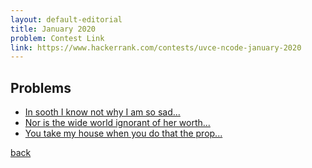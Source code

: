 ```yaml
---
layout: default-editorial
title: January 2020
problem: Contest Link
link: https://www.hackerrank.com/contests/uvce-ncode-january-2020
---
```


## Problems

- [In sooth I know not why I am so sad...](./In-sooth-I-know-not-why-I-am-so-sad.html)
- [Nor is the wide world ignorant of her worth...](./nor-is-the-wide-world-ignorant-of-her-worth)
- [You take my house when you do that the prop...](./you-take-my-house-when-you-do-that-the-prop.html)



[back](../../)
